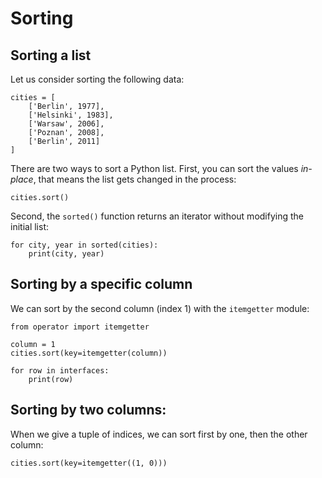 
# Sorting

## Sorting a list

Let us consider sorting the following data:

    cities = [
        ['Berlin', 1977],
        ['Helsinki', 1983],
        ['Warsaw', 2006],
        ['Poznan', 2008],
        ['Berlin', 2011]
    ]

There are two ways to sort a Python list. First, you can sort the values *in-place*, that means the list gets changed in the process:

    cities.sort()

Second, the `sorted()` function returns an iterator without modifying the initial list:

    for city, year in sorted(cities):
        print(city, year)


## Sorting by a specific column

We can sort by the second column (index 1) with the `itemgetter` module:

    from operator import itemgetter

    column = 1
    cities.sort(key=itemgetter(column))

    for row in interfaces:
        print(row)

## Sorting by two columns:

When we give a tuple of indices, we can sort first by one, then the other column:

    cities.sort(key=itemgetter((1, 0)))
